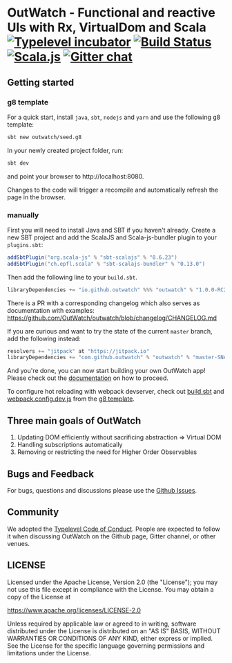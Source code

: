 # OutWatch - Functional and reactive UIs with Rx, VirtualDom and Scala [![Typelevel incubator](https://img.shields.io/badge/typelevel-incubator-F51C2B.svg)](http://typelevel.org) [![Build Status](https://travis-ci.org/OutWatch/outwatch.svg?branch=master)](https://travis-ci.org/OutWatch/outwatch) [![Scala.js](http://scala-js.org/assets/badges/scalajs-0.6.15.svg)](http://scala-js.org) [![Gitter chat](https://badges.gitter.im/gitterHQ/gitter.png)](https://gitter.im/OutWatch/Lobby)


## Getting started

### g8 template
For a quick start, install `java`, `sbt`, `nodejs` and `yarn` and use the following g8 template:
```bash
sbt new outwatch/seed.g8
```

In your newly created project folder, run:
```bash
sbt dev
```

and point your browser to http://localhost:8080.

Changes to the code will trigger a recompile and automatically refresh the page in the browser.

### manually
First you will need to install Java and SBT if you haven't already.
Create a new SBT project and add the ScalaJS and Scala-js-bundler plugin to your `plugins.sbt`:
```scala
addSbtPlugin("org.scala-js" % "sbt-scalajs" % "0.6.23")
addSbtPlugin("ch.epfl.scala" % "sbt-scalajs-bundler" % "0.13.0")
```
Then add the following line to your `build.sbt`.

```scala
libraryDependencies += "io.github.outwatch" %%% "outwatch" % "1.0.0-RC2"
```
There is a PR with a corresponding changelog which also serves as documentation with examples: https://github.com/OutWatch/outwatch/blob/changelog/CHANGELOG.md


If you are curious and want to try the state of the current `master` branch, add the following instead:

```scala
resolvers += "jitpack" at "https://jitpack.io"
libraryDependencies += "com.github.outwatch" % "outwatch" % "master-SNAPSHOT"
```

And you're done, you can now start building your own OutWatch app!
Please check out the [documentation](https://outwatch.github.io/) on how to proceed.

To configure hot reloading with webpack devserver, check out [build.sbt](https://github.com/OutWatch/seed.g8/blob/master/src/main/g8/build.sbt) and [webpack.config.dev.js](https://github.com/OutWatch/seed.g8/blob/master/src/main/g8/webpack.config.dev.js) from the [g8 template](https://github.com/OutWatch/seed.g8).

## Three main goals of OutWatch

1. Updating DOM efficiently without sacrificing abstraction => Virtual DOM
2. Handling subscriptions automatically
3. Removing or restricting the need for Higher Order Observables


## Bugs and Feedback

For bugs, questions and discussions please use the [Github Issues](https://github.com/OutWatch/outwatch/issues).

## Community

We adopted the
[Typelevel Code of Conduct](http://typelevel.org/conduct.html). People are expected to follow it when
discussing OutWatch on the Github page, Gitter channel, or other venues.

## LICENSE

Licensed under the Apache License, Version 2.0 (the "License");
you may not use this file except in compliance with the License.
You may obtain a copy of the License at

<https://www.apache.org/licenses/LICENSE-2.0>

Unless required by applicable law or agreed to in writing, software
distributed under the License is distributed on an "AS IS" BASIS,
WITHOUT WARRANTIES OR CONDITIONS OF ANY KIND, either express or implied.
See the License for the specific language governing permissions and
limitations under the License.
